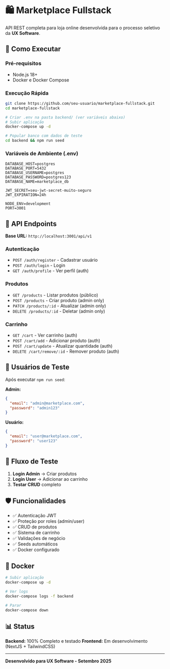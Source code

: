 # 🛍️ Marketplace Fullstack

API REST completa para loja online desenvolvida para o processo seletivo da **UX Software**.

## 🚀 Como Executar

### Pré-requisitos
- Node.js 18+
- Docker e Docker Compose

### Execução Rápida
```bash
git clone https://github.com/seu-usuario/marketplace-fullstack.git
cd marketplace-fullstack

# Criar .env na pasta backend/ (ver variáveis abaixo)
# Subir aplicação
docker-compose up -d

# Popular banco com dados de teste
cd backend && npm run seed
```

### Variáveis de Ambiente (.env)
```env
DATABASE_HOST=postgres
DATABASE_PORT=5432
DATABASE_USERNAME=postgres
DATABASE_PASSWORD=postgres123
DATABASE_NAME=marketplace_db

JWT_SECRET=seu-jwt-secret-muito-seguro
JWT_EXPIRATION=24h

NODE_ENV=development
PORT=3001
```

## 📡 API Endpoints

**Base URL:** `http://localhost:3001/api/v1`

### Autenticação
- `POST /auth/register` - Cadastrar usuário
- `POST /auth/login` - Login
- `GET /auth/profile` - Ver perfil (auth)

### Produtos  
- `GET /products` - Listar produtos (público)
- `POST /products` - Criar produto (admin only)
- `PATCH /products/:id` - Atualizar (admin only)
- `DELETE /products/:id` - Deletar (admin only)

### Carrinho
- `GET /cart` - Ver carrinho (auth)
- `POST /cart/add` - Adicionar produto (auth)
- `POST /cart/update` - Atualizar quantidade (auth)
- `DELETE /cart/remove/:id` - Remover produto (auth)

## 🧪 Usuários de Teste

Após executar `npm run seed`:

**Admin:**
```json
{
  "email": "admin@marketplace.com",
  "password": "admin123"
}
```

**Usuário:**
```json
{
  "email": "user@marketplace.com", 
  "password": "user123"
}
```

## 🔄 Fluxo de Teste

1. **Login Admin** → Criar produtos
2. **Login User** → Adicionar ao carrinho
3. **Testar CRUD** completo

## 🛡️ Funcionalidades

- ✅ Autenticação JWT
- ✅ Proteção por roles (admin/user)
- ✅ CRUD de produtos
- ✅ Sistema de carrinho
- ✅ Validações de negócio
- ✅ Seeds automáticos
- ✅ Docker configurado

## 🐳 Docker

```bash
# Subir aplicação
docker-compose up -d

# Ver logs
docker-compose logs -f backend

# Parar
docker-compose down
```

## 📊 Status

**Backend:** 100% Completo e testado
**Frontend:** Em desenvolvimento (NextJS + TailwindCSS)

---

**Desenvolvido para UX Software - Setembro 2025**